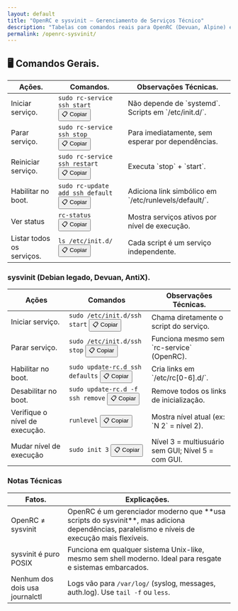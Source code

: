 ```yaml
---
layout: default
title: "OpenRC e sysvinit – Gerenciamento de Serviços Técnico"
description: "Tabelas com comandos reais para OpenRC (Devuan, Alpine) e sysvinit (Debian legado) — sem systemd, só utilidade prática."
permalink: /openrc-sysvinit/
---
```



<section>

<h2>🖥 Comandos Gerais.</h2>



<table class="evergreen-table">
  <thead>
    <tr>
      <th>Ações.</th>
      <th>Comandos.</th>
      <th>Observações Técnicas.</th>
    </tr>
  </thead>
  <tbody>
    <tr>
      <td data-label="Ação">Iniciar serviço.</td>
      <td data-label="Comando">
        <code>sudo rc-service ssh start</code>
        <button class="copy-btn" data-command="sudo rc-service ssh start">📋 Copiar</button>
      </td>
      <td data-label="Observação Técnica">Não depende de `systemd`. Scripts em `/etc/init.d/`.</td>
    </tr>
    <tr>
      <td data-label="Ação">Parar serviço.</td>
      <td data-label="Comando">
        <code>sudo rc-service ssh stop</code>
        <button class="copy-btn" data-command="sudo rc-service ssh stop">📋 Copiar</button>
      </td>
      <td data-label="Observação Técnica">Para imediatamente, sem esperar por dependências.</td>
    </tr>
    <tr>
      <td data-label="Ação">Reiniciar serviço.</td>
      <td data-label="Comando">
        <code>sudo rc-service ssh restart</code>
        <button class="copy-btn" data-command="sudo rc-service ssh restart">📋 Copiar</button>
      </td>
      <td data-label="Observação Técnica">Executa `stop` + `start`.</td>
    </tr>
    <tr>
      <td data-label="Ação">Habilitar no boot.</td>
      <td data-label="Comando">
        <code>sudo rc-update add ssh default</code>
        <button class="copy-btn" data-command="sudo rc-update add ssh default">📋 Copiar</button>
      </td>
      <td data-label="Observação Técnica">Adiciona link simbólico em `/etc/runlevels/default/`.</td>
    </tr>
    <tr>
      <td data-label="Ação">Ver status</td>
      <td data-label="Comando">
        <code>rc-status</code>
        <button class="copy-btn" data-command="rc-status">📋 Copiar</button>
      </td>
      <td data-label="Observação Técnica">Mostra serviços ativos por nível de execução.</td>
    </tr>
    <tr>
      <td data-label="Ação">Listar todos os serviços.</td>
      <td data-label="Comando">
        <code>ls /etc/init.d/</code>
        <button class="copy-btn" data-command="ls /etc/init.d/">📋 Copiar</button>
      </td>
      <td data-label="Observação Técnica">Cada script é um serviço independente.</td>
    </tr>
  </tbody>
</table>

<h3 id="sysvinit">sysvinit (Debian legado, Devuan, AntiX).</h3>
<table class="evergreen-table">
  <thead>
    <tr>
      <th>Ações</th>
      <th>Comandos</th>
      <th>Observações Técnicas.</th>
    </tr>
  </thead>
  <tbody>
    <tr>
      <td data-label="Ação">Iniciar serviço.</td>
      <td data-label="Comando">
        <code>sudo /etc/init.d/ssh start</code>
        <button class="copy-btn" data-command="sudo /etc/init.d/ssh start">📋 Copiar</button>
      </td>
      <td data-label="Observação Técnica">Chama diretamente o script do serviço.</td>
    </tr>
    <tr>
      <td data-label="Ação">Parar serviço.</td>
      <td data-label="Comando">
        <code>sudo /etc/init.d/ssh stop</code>
        <button class="copy-btn" data-command="sudo /etc/init.d/ssh stop">📋 Copiar</button>
      </td>
      <td data-label="Observação Técnica">Funciona mesmo sem `rc-service` (OpenRC).</td>
    </tr>
    <tr>
      <td data-label="Ação">Habilitar no boot.</td>
      <td data-label="Comando">
        <code>sudo update-rc.d ssh defaults</code>
        <button class="copy-btn" data-command="sudo update-rc.d ssh defaults">📋 Copiar</button>
      </td>
      <td data-label="Observação Técnica">Cria links em `/etc/rc[0-6].d/`.</td>
    </tr>
    <tr>
      <td data-label="Ação">Desabilitar no boot.</td>
      <td data-label="Comando">
        <code>sudo update-rc.d -f ssh remove</code>
        <button class="copy-btn" data-command="sudo update-rc.d -f ssh remove">📋 Copiar</button>
      </td>
      <td data-label="Observação Técnica">Remove todos os links de inicialização.</td>
    </tr>
    <tr>
      <td data-label="Ação">Verifique o nível de execução.</td>
      <td data-label="Comando">
        <code>runlevel</code>
        <button class="copy-btn" data-command="runlevel">📋 Copiar</button>
      </td>
      <td data-label="Observação Técnica">Mostra nível atual (ex: `N 2` = nível 2).</td>
    </tr>
    <tr>
      <td data-label="Ação">Mudar nível de execução</td>
      <td data-label="Comando">
        <code>sudo init 3</code>
        <button class="copy-btn" data-command="sudo init 3">📋 Copiar</button>
      </td>
      <td data-label="Observação Técnica">Nível 3 = multiusuário sem GUI; Nível 5 = com GUI.</td>
    </tr>
  </tbody>
</table>

<h3 id="notas">Notas Técnicas</h3>
<table class="evergreen-table">
  <thead>
    <tr>
      <th>Fatos.</th>
      <th>Explicações.</th>
    </tr>
  </thead>
  <tbody>
    <tr>
      <td data-label="Fato">OpenRC ≠ sysvinit</td>
      <td data-label="Explicação">OpenRC é um gerenciador moderno que **usa scripts do sysvinit**, mas adiciona dependências, paralelismo e níveis de execução mais flexíveis.</td>
    </tr>
    <tr>
      <td data-label="Fato">sysvinit é puro POSIX</td>
      <td data-label="Explicação">Funciona em qualquer sistema Unix-like, mesmo sem shell moderno. Ideal para resgate e sistemas embarcados.</td>
    </tr>
    <tr>
      <td data-label="Fato">Nenhum dos dois usa journalctl</td>
      <td data-label="Explicação">Logs vão para <code>/var/log/</code> (syslog, messages, auth.log). Use <code>tail -f</code> ou <code>less</code>.</td>
    </tr>
  </tbody>
</table>
</section>
